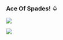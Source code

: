 ### Ace Of Spades! ♤

<p align="left">
<img src="https://github-readme-stats.vercel.app/api?username=jokerjoestar-arch&theme=dark&title_color=690000">
</p>
<p align="left">
<img src="https://github-readme-stats.vercel.app/api/top-langs/?username=jokerjoestar-arch&layout=compact&theme=dark$title_color=690000">
</p>

